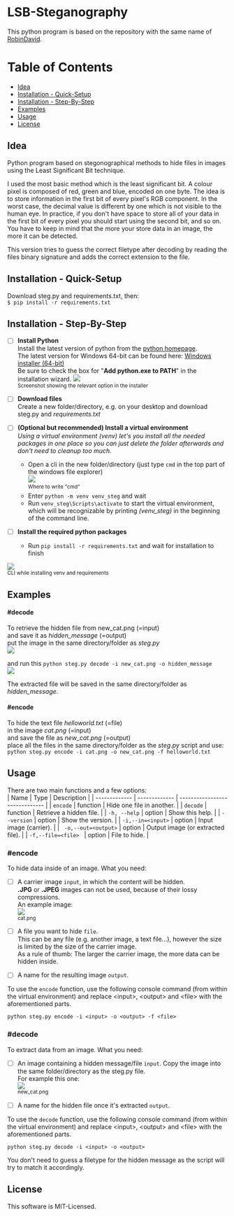 ﻿# LSB-Steganography
This python program is based on the repository with the same name of [RobinDavid](https://github.com/RobinDavid/LSB-Steganography/blob/master/README.md#lsb-steganography).

# Table of Contents
- [Idea](#idea)
- [Installation - Quick-Setup](#installation---quick-setup)
- [Installation - Step-By-Step](#installation---step-by-step)
- [Examples](#examples)
- [Usage](#usage)
- [License](#license)

## Idea
Python program based on stegonographical methods to hide files in images using the Least Significant Bit technique.

I used the most basic method which is the least significant bit. A colour pixel is composed of red, green and blue, encoded on one byte. The idea is to store information in the first bit of every pixel's RGB component. In the worst case, the decimal value is different by one which is not visible to the human eye. In practice, if you don't have space to store all of your data in the first bit of every pixel you should start using the second bit, and so on. You have to keep in mind that the more your store data in an image, the more it can be detected.

This version tries to guess the correct filetype after decoding by reading the files binary signature and adds the correct extension to the file.

## Installation - Quick-Setup

Download steg.py and requirements.txt, then:  
`$ pip install -r requirements.txt`


## Installation - Step-By-Step
- [ ] **Install Python**  
Install the latest version of python from the [python homepage](https://www.python.org/downloads/).  
The latest version for Windows 64-bit can be found here: [Windows installer (64-bit)](https://www.python.org/ftp/python/3.13.0/python-3.13.0-amd64.exe)  
Be sure to check the box for "**Add python.exe to PATH**" in the installation wizard.
![](https://github.com/Yeltsa-Kcir/stegano_files/blob/main/md_images/AddToPath.PNG)  
<sup>Screenshot showing the relevant option in the installer</sup>  

- [ ] **Download files**  
Create a new folder/directory, e.g. on your desktop and download steg.py and _requirements.txt_

- [ ] **(Optional but recommended) Install a virtual environment**  
*Using a virtual environment (venv) let's you install all the needed packages in one place so you can just delete the folder afterwards and don't need to cleanup too much.*
	- Open a cli in the new folder/directory (just type `cmd` in the top part of the windows file explorer)   
![](https://github.com/Yeltsa-Kcir/stegano_files/blob/main/md_images/CmdAtTop.PNG)  
<sup>Where to write "cmd"</sup>  
	- Enter `python -m venv venv_steg` and wait  
	- Run `venv_steg\Scripts\activate` 
	to start the virtual environment, which will be recognizable by printing _(venv_steg)_ in the beginning of the command line.  
- [ ] **Install the required python packages**  
	-  Run `pip install -r requirements.txt` and wait for installation to finish

![](https://github.com/Yeltsa-Kcir/stegano_files/blob/main/md_images/Venv.PNG)  
<sup>CLI while installing venv and requirements</sup>  

## Examples

#### #decode
To retrieve the hidden file from new_cat.png (=input)  
and save it as _hidden_message_ (=output)  
put the image in the same directory/folder as _steg_._py_  
![](https://github.com/Yeltsa-Kcir/stegano_files/blob/main/md_images/directory_view.PNG)  

and run this
`python steg.py decode -i new_cat.png -o hidden_message`  
![](https://github.com/Yeltsa-Kcir/stegano_files/blob/main/md_images/example_decode.PNG)  

The extracted file will be saved in the same directory/folder as _hidden_message_.


#### #encode
To hide the text file _helloworld.txt_ (=file)  
in the image _cat.png_ (=input)  
and save the file as _new_cat.png_ (=output)  
place all the files in the same directory/folder as the _steg_._py_ script and use: 
`python steg.py encode -i cat.png -o new_cat.png -f helloworld.txt`  


## Usage

There are two main functions and a few options:  
| Name | Type | Description                    |
| ------------- | ------------- | ------------------------------ |
| `encode`      | function | Hide one file in another.       |
| `decode`   | function | Retrieve a hidden file.       |
| `-h, --help`   | option | Show this help.       |
| `--version`   | option | Show the version.       |
| `-i,--in=<input>`   | option | Input image (carrier).       |
| ` -o,--out=<output>`   | option | Output image (or extracted file).       |
| `-f,--file=<file> `   | option |  File to hide.       |


### #encode

To hide data inside of an image. What you need:  
- [ ] A carrier image `input`, in which the content will be hidden.  
      **.JPG** or **.JPEG** images can not be used, because of their lossy compressions.  
      An example image:  
![](https://github.com/Yeltsa-Kcir/stegano_files/blob/main/md_images/cat.png)  
<sup>cat.png</sup>  
- [ ] A file you want to hide `file`.  
      This can be any file (e.g. another image, a text file...), however the size is limited by the size of the carrier image.  
      As a rule of thumb: The larger the carrier image, the more data can be hidden inside.

- [ ] A name for the resulting image `output`.

To use the `encode` function, use the following console command (from within the virtual environment) and replace \<input\>, \<output\> and \<file\> with the aforementioned parts. 

`python steg.py encode -i <input> -o <output> -f <file>`
  

### #decode
To extract data from an image. What you need:  
- [ ] An image containing a hidden message/file `input`. Copy the image into the same folder/directory as the steg.py file.   
      For example this one:  
![](https://github.com/Yeltsa-Kcir/stegano_files/blob/main/md_images/new_cat.png)  
<sup>new_cat.png</sup>  


- [ ] A name for the hidden file once it's extracted `output`. 

To use the `decode` function, use the following console command (from within the virtual environment) and replace \<input\>, \<output\> and \<file\> with the aforementioned parts. 

`python steg.py decode -i <input> -o <output>`

You don't need to guess a filetype for the hidden message as the script will try to match it accordingly. 


## License

[](https://github.com/RobinDavid/LSB-Steganography/blob/master/README.md#license)

This software is MIT-Licensed.
